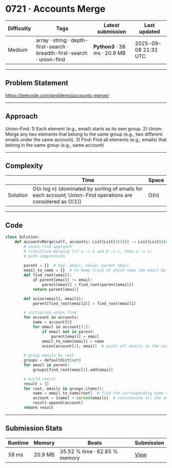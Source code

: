 # 0721 · Accounts Merge

| Difficulty | Tags | Latest submission | Last updated |
| --- | --- | --- | --- |
| Medium | array · string · depth-first-search · breadth-first-search · union-find | **Python3** · 38 ms · 20.9 MB | 2025-09-08 21:32 UTC |

---

## Problem Statement
https://leetcode.com/problems/accounts-merge/

---

## Approach
Union-Find: 1) Each element (e.g., email) starts as its own group. 2) Union: Merge any two elements that belong to the same group (e.g., two different emails under the same account). 3) Find: Find all elements (e.g., emails) that belong in the same group (e.g., same account)

---

## Complexity
| | Time | Space |
|---|---|---|
| Solution | O(n log n) (dominated by sorting of emails for each account; Union-Find operations are considered as O(1)) | O(n) |

---

## Code

```python
class Solution:
    def accountsMerge(self, accounts: List[List[str]]) -> List[List[str]]:
        # union-find approach
        # transitive merging (if a -> b and b -> c, then a -> c)
        # path compression
        
        parent = {}  # key: email, value: parent email
        email_to_name = {}  # to keep track of which name the email belongs to
        def find_root(email):
            if parent[email] != email:
                parent[email] = find_root(parent[email])
            return parent[email]

        def union(email1, email2):
            parent[find_root(email2)] = find_root(email1)

        # initialize union find
        for account in accounts:
            name = account[0]
            for email in account[1:]:
                if email not in parent:
                    parent[email] = email
                email_to_name[email] = name
                union(account[1], email)  # point all emails in the account to the first email of the account
        
        # group emails by root
        groups = defaultdict(set)
        for email in parent:
            groups[find_root(email)].add(email)

        # build result
        result = []
        for root, emails in groups.items():
            name = email_to_name[root]  # find the corresponding name using the root
            account = [name] + sorted(emails)  # concatenate all the emails in sorted order
            result.append(account)
        return result
```

---

## Submission Stats
| Runtime | Memory | Beats | Submission |
| --- | --- | --- | --- |
| 38 ms | 20.9 MB | 35.52 % time · 62.85 % memory | [View](https://leetcode.com/problems/accounts-merge/submissions/1764302362/) |
